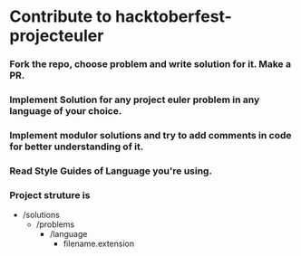 # Contribute to hacktoberfest-projecteuler

### Fork the repo, choose problem and write solution for it. Make a PR.
### Implement Solution for any project euler problem in any language of your choice.
### Implement modulor solutions and try to add comments in code for better understanding of it.
### Read Style Guides of Language you're using.

### Project struture is 
- /solutions
  - /problems
    - /language
      - filename.extension
